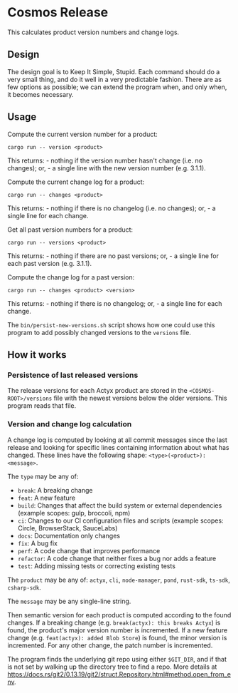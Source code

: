 # Cosmos Release

This calculates product version numbers and change logs.

## Design

The design goal is to Keep It Simple, Stupid.
Each command should do a very small thing, and do it well in a very predictable fashion.
There are as few options as possible; we can extend the program when, and only when, it becomes necessary.

## Usage

Compute the current version number for a product:

`cargo run -- version <product>`

This returns:
    - nothing if the version number hasn't change (i.e. no changes); or,
    - a single line with the new version number (e.g. 3.1.1).

Compute the current change log for a product:

`cargo run -- changes <product>`

This returns:
    - nothing if there is no changelog (i.e. no changes); or,
    - a single line for each change.

Get all past version numbers for a product:

`cargo run -- versions <product>`

This returns:
    - nothing if there are no past versions; or,
    - a single line for each past version (e.g. 3.1.1).

Compute the change log for a past version:

`cargo run -- changes <product> <version>`

This returns:
    - nothing if there is no changelog; or,
    - a single line for each change.

The `bin/persist-new-versions.sh` script shows how one could use this program to add possibly changed versions to the `versions` file.

## How it works

### Persistence of last released versions

The release versions for each Actyx product are stored in the `<COSMOS-ROOT>/versions` file with the newest versions below the older versions.
This program reads that file.

### Version and change log calculation

A change log is computed by looking at all commit messages since the last release and looking for specific lines containing information about what has changed.
These lines have the following shape: `<type>(<product>): <message>`.

The `type` may be any of:

- `break`: A breaking change
- `feat`: A new feature
- `build`: Changes that affect the build system or external dependencies (example scopes: gulp, broccoli, npm)
- `ci`: Changes to our CI configuration files and scripts (example scopes: Circle, BrowserStack, SauceLabs)
- `docs`: Documentation only changes
- `fix`: A bug fix
- `perf`: A code change that improves performance
- `refactor`: A code change that neither fixes a bug nor adds a feature
- `test`: Adding missing tests or correcting existing tests

The `product` may be any of: `actyx`, `cli`, `node-manager`, `pond`, `rust-sdk`, `ts-sdk`, `csharp-sdk`.

The `message` may be any single-line string.

Then semantic version for each product is computed according to the found changes.
If a breaking change (e.g. `break(actyx): this breaks Actyx`) is found, the product's major version number is incremented.
If a new feature change (e.g. `feat(actyx): added Blob Store`) is found, the minor version is incremented.
For any other change, the patch number is incremented.

The program finds the underlying git repo using either `$GIT_DIR`, and if that is not set by walking up the directory tree to find a repo.
More details at https://docs.rs/git2/0.13.19/git2/struct.Repository.html#method.open_from_env.
